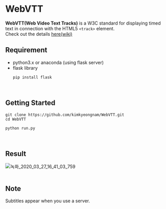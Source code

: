 # WebVTT
**WebVTT(Web Video Text Tracks)** is a W3C standard for displaying timed text in connection with the HTML5 ```<track>``` element.  
Check out the details [here(wiki)](https://en.wikipedia.org/wiki/WebVTT)
<br>

## Requirement
* python3.x or anaconda (using flask server)
* flask library
  ```
  pip install flask
  ```
<br>

## Getting Started
```
git clone https://github.com/kimkyeongnam/WebVTT.git
cd WebVTT

python run.py
```
<br>

## Result
![녹화_2020_03_27_16_41_03_759](https://user-images.githubusercontent.com/38516906/77733232-dbc0f180-7049-11ea-8776-3933343a76a1.gif)
<br><br>

## Note
Subtitles appear when you use a server.  
